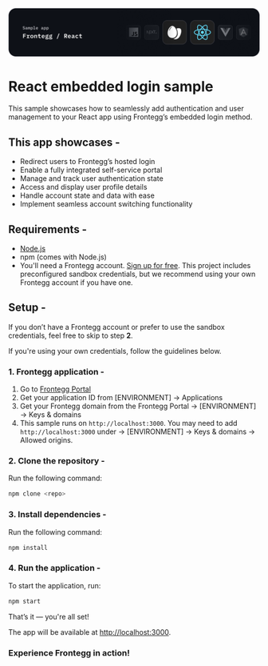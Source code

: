 ![React Embedded Login Banner](/public/assets/react-banner.png)

# React embedded login sample

This sample showcases how to seamlessly add authentication and user management to your React app using Frontegg’s embedded login method.

## This app showcases -

- Redirect users to Frontegg’s hosted login
- Enable a fully integrated self-service portal
- Manage and track user authentication state
- Access and display user profile details
- Handle account state and data with ease
- Implement seamless account switching functionality

## Requirements - 

- [Node.js](https://nodejs.org)
- npm (comes with Node.js)
- You'll need a Frontegg account. [Sign up for free](https://frontegg-prod.us.frontegg.com/oauth/account/sign-up).
This project includes preconfigured sandbox credentials, but we recommend using your own Frontegg account if you have one.

## Setup -

If you don’t have a Frontegg account or prefer to use the sandbox credentials, feel free to skip to step **2**.

If you're using your own credentials, follow the guidelines below.

### 1. Frontegg application -

1. Go to [Frontegg Portal](https://portal.frontegg.com/)
2. Get your application ID from [ENVIRONMENT] → Applications
3. Get your Frontegg domain from the Frontegg Portal → [ENVIRONMENT] → Keys & domains
4. This sample runs on `http://localhost:3000`. You may need to add `http://localhost:3000` under → [ENVIRONMENT] → Keys & domains → Allowed origins.

### 2. Clone the repository - 

Run the following command:

```bash
npm clone <repo>
```

### 3. Install dependencies -

Run the following command:

```bash
npm install
```

### 4. Run the application -

To start the application, run:

```bash
npm start
```

That’s it — you're all set!

The app will be available at [http://localhost:3000](http://localhost:3000).

### Experience Frontegg in action!